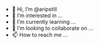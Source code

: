 - 👋 Hi, I’m @aripstill
- 👀 I’m interested in ...
- 🌱 I’m currently learning ...
- 💞️ I’m looking to collaborate on ...
- 📫 How to reach me ...

<!---
aripstill/aripstill is a ✨ special ✨ repository because its `README.md` (this file) appears on your GitHub profile.
You can click the Preview link to take a look at your changes.
--->
